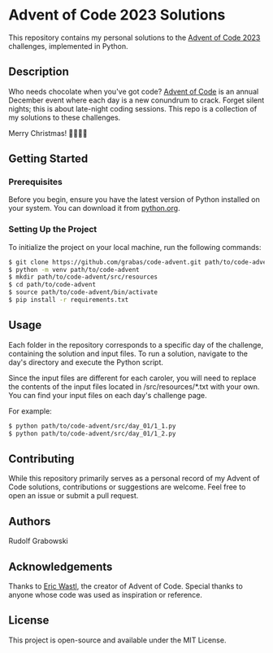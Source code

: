 # Advent of Code 2023 Solutions

This repository contains my personal solutions to the [Advent of Code 2023](https://adventofcode.com/2023) challenges, implemented in Python.

## Description

Who needs chocolate when you've got code?
[Advent of Code](https://adventofcode.com/2023) is an annual December event where each day is a new conundrum to crack.
Forget silent nights; this is about late-night coding sessions.
This repo is a collection of my solutions to these challenges.

Merry Christmas! 🎄👨‍💻🎅 

## Getting Started

### Prerequisites

Before you begin, ensure you have the latest version of Python installed on your system. You can download it from [python.org](https://www.python.org/downloads/).

### Setting Up the Project

To initialize the project on your local machine, run the following commands:

```bash
$ git clone https://github.com/grabas/code-advent.git path/to/code-advent
$ python -m venv path/to/code-advent
$ mkdir path/to/code-advent/src/resources
$ cd path/to/code-advent
$ source path/to/code-advent/bin/activate
$ pip install -r requirements.txt
```

## Usage

Each folder in the repository corresponds to a specific day of the challenge, containing the solution and input files. To run a solution, navigate to the day's directory and execute the Python script.

Since the input files are different for each caroler, you will need to replace the contents of the input files located in /src/resources/*.txt with your own. You can find your input files on each day's challenge page.

For example:
```bash
$ python path/to/code-advent/src/day_01/1_1.py
$ python path/to/code-advent/src/day_01/1_2.py
```

## Contributing

While this repository primarily serves as a personal record of my Advent of Code solutions, contributions or suggestions are welcome. Feel free to open an issue or submit a pull request.

## Authors

Rudolf Grabowski

## Acknowledgements

Thanks to [Eric Wastl](http://was.tl), the creator of Advent of Code.
Special thanks to anyone whose code was used as inspiration or reference.


## License

This project is open-source and available under the MIT License.